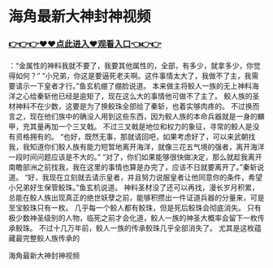 # 海角最新大神封神视频

### <a href="https://github.com/haijv/aiqi/issues/1">👉👉👉♥♥点此进入♥观看入口👈👉👉</a>


：“金属性的神料我就不要了，我要其他属性的，全部，有多少，就拿多少，你觉得如何？”
    “小兄弟，你这是要逼死老夫啊。这件事情太大了，我做不了主，我需要请示一下皇者才行。”鱼玄机绷了绷脸说道。
    本来做主将鲛人一族的无上神料海洋之心给秦斩他已经是逾矩了，现在这么大的事情他可做不了主了。
    鲛人族的圣材神料不在少数，这要是为了换鲛珠全部给了秦斩，也着实够肉疼的。
    不过换而言之，现在他们族中的确没人用到这些东西，因为鲛人族的本命兵器就是一身的麟甲，充其量再加一个三叉戟。
    不过三叉戟是地位和权力的象征，寻常的鲛人是没有资格拥有的。
    “也好，既然无事，那就请回吧，如果考虑好了，可以来武朝找我，我知道你们鲛人族有能力短暂地离开海洋，就像三花五气境的强者，离开海洋一段时间问题应该是不大的。”
    “对了，你们如果能够很快做决定，那么就趁我离开南瞻部洲之前找我，我在这里的事情也算是办完了，应该不日就要离开了。”秦斩说道。
    “好，我现在立刻就去请示皇者，并且努力说服皇者让他同意你的条件，希望小兄弟好生保管鲛珠。”鱼玄机说道。
    神料圣材没了还可以再找，漫长岁月积累，总能在鲛人族出现真正的绝世妖孽之前，能够积攒出一件证道兵器的分量来，可是至宝鲛珠只有一枚。
    几乎每一个鲛人都有鲛珠，但是死后鲛珠会彻底消失。
    只有极少数神圣级别的人物，临死之前才会化道，鲛人一族的神圣大概率会留下一枚传承鲛珠。
    不过十几万年前，鲛人一族的传承鲛珠几乎全部消失了。
    尤其是这枚蕴藏最完整鲛人族传承的

海角最新大神封神视频
